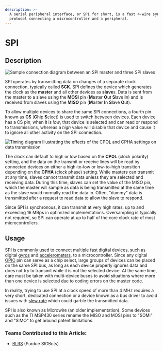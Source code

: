 ```yaml
---
description: >-
  A serial peripheral interface, or SPI for short, is a fast 4-wire synchronous
  protocol connecting a microcontroller and a peripheral.
---
```


# SPI

## Description

![ Sample connection diagram between an SPI master and three SPI slaves](https://phabricator.purduesigbots.com/file/data/efxztftbyquxzqjacfbl/PHID-FILE-ymmaqcbfrat4zj7etqyb/spi\_connections.png)

SPI operates by transmitting data on changes of a separate clock connection, typically called **SCK**. SPI defines the device which generates the clock as the **master** and all other devices as **slave**s. Data is sent from the master to a slave using the **MOSI** pin (**M**aster **O**ut **S**lave **I**n) and is received from slaves using the **MISO** pin (**M**aster **I**n **S**lave **O**ut).

To allow multiple devices to share the same SPI connections, a fourth pin known as **CS** (**C**hip **S**elect) is used to switch between devices. Each device has a CS pin; when it is _low_, that device is selected and can read or respond to transmissions, whereas a _high_ value will disable that device and cause it to ignore all other activity on the SPI connection.

![ Timing diagram illustrating the effects of the CPOL and CPHA settings on data transmission](https://phabricator.purduesigbots.com/file/data/ulvty4l5vhnpbsxvxqbb/PHID-FILE-jb6ijqt3vzqetvzvn6j4/spi\_timing.png)

The clock can default to high or low based on the **CPOL** (clock polarity) setting, and the data on the transmit or receive lines will be read by connected devices on either a high-to-low or low-to-high transition depending on the **CPHA** (clock phase) setting. While masters can transmit at any time, slaves cannot transmit data unless they are selected and receiving data. During this time, slaves can set the value of the MISO pin, which the master will sample as data is being transmitted at the same time as the slave would normally read the data in. Often, "dummy" data is transmitted after a request to read data to allow the slave to respond.

Since SPI is synchronous, it can transmit at very high rates, up to and exceeding 18 MBps in optimized implementations. Oversampling is typically not required, so SPI can operate at up to half of the core clock rate of most microcontrollers.

## Usage

SPI is commonly used to connect multiple fast digital devices, such as digital [gyros](../../vex-electronics/vex-sensors/3-pin-adi-sensors/gyroscope.md) and [accelerometers](../../vex-electronics/vex-sensors/3-pin-adi-sensors/accelerometer.md), to a microcontroller. Since any digital [GPIO](gpio.md) pin can serve as a chip select, large groups of devices can be placed on the same SPI bus, as long as each device properly ignores data and does not try to transmit while it is not the selected device. At the same time, care must be taken with multi-device buses to avoid situations where more than one device is selected due to coding errors on the master code.

In reality, trying to use SPI at a clock speed of more than 4 MHz requires a very short, dedicated connection or a device known as a bus driver to avoid issues with [slew rate](slew-rate.md) which could garble the transmitted data.

SPI is also known as Microwire (an older implementation). Some devices such as the TI MSP430 series rename the MISO and MOSI pins to "SOMI" and "SIMO" to get around patent limitations.

### Teams Contributed to this Article:

* [BLRS](https://purduesigbots.com) (Purdue SIGBots)
